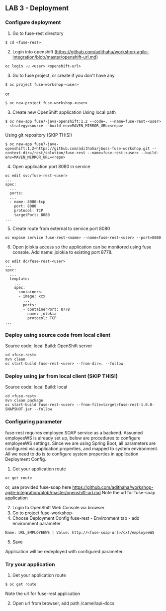 
## LAB 3 - Deployment

### Configure deployment

1. Go to fuse-rest directory
```
$ cd <fuse-rest>
```
2. Login into openshift (https://github.com/adithaha/workshop-agile-integration/blob/master/openshift-url.md)
```
oc login -u <user> <openshift-url>
```
3. Go to fuse project, or create if you don't have any
```
$ oc project fuse-workshop-<user>
```
or
```
$ oc new-project fuse-workshop-<user>
```
3. Create new OpenShift application
Using local path
```
$ oc new-app fuse7-java-openshift:1.2 --code=. --name=fuse-rest-<user> --strategy=source --build-env=MAVEN_MIRROR_URL=<repo>
```

Using git repository (SKIP THIS!)
```
$ oc new-app fuse7-java-openshift:1.2~https://github.com/adithaha/jboss-fuse-workshop.git --context-dir=/rest/solution/fuse-rest --name=fuse-rest-<user> --build-env=MAVEN_MIRROR_URL=<repo>
```

4. Open application port 8080 in service
```
oc edit svc/fuse-rest-<user>
...
spec:
  ...
  ports:
  ...
  - name: 8080-tcp
    port: 8080
    protocol: TCP
    targetPort: 8080
...
```
5. Create route from external to service port 8080
```
oc expose service fuse-rest-<name> --name=fuse-rest-<user> --port=8080
```

6. Open jolokia access so the application can be monitored using fuse console. Add name: jolokia to existing port 8778.
```
oc edit dc/fuse-rest-<user>
...
spec:
  ...
  template:
    ...
    spec:
      containers:
      - image: xxx
        ...
        ports:
        - containerPort: 8778
          name: jolokia
          protocol: TCP
...
```

### Deploy using source code from local client
Source code: local
Build: OpenShift server
```
cd <fuse-rest>
mvn clean
oc start-build fuse-rest-<user> --from-dir=. --follow
```

### Deploy using jar from local client (SKIP THIS!)
Source code: local
Build: local
```
cd <fuse-rest>
mvn clean package
oc start-build fuse-rest-<user> --from-file=target/fuse-rest-1.0.0-SNAPSHOT.jar --follow
```

### Configuring parameter
fuse-rest requires employee SOAP service as a backend. Assumed employeeWS is already set up, below are procedures to configure employeeWS settings. Since we are using Spring Boot, all parameters are configured via application.properties, and mapped to system environment. All we need to do is to configure system properties in application Deployment Config.

1. Get your application route
```
oc get route
```
or, use provided fuse-soap here https://github.com/adithaha/workshop-agile-integration/blob/master/openshift-url.md
Note the url for fuse-soap application 

2. Login to OpenShift Web Console via browser <openshift-url>
3. Go to project fuse-workshop-<user>
4. Choose Deployment Config fuse-rest - Environment tab - add environment parameter
  ```
  Name: URL_EMPLOYEEWS | Value: http://<fuse-soap-url>/cxf/employeeWS
  ```
5. Save
  
Application will be redeployed with configured parameter.

### Try your application

1. Get your application route
```
$ oc get route
```
Note the url for fuse-rest application 

2. Open url from browser, add path /camel/api-docs
